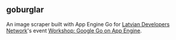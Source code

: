 ## goburglar

An image scraper built with App Engine Go for [Latvian Developers Network][ldn]'s event [Workshop: Google Go on App Engine][event].

[ldn]: http://www.meetup.com/Latvian-Developers-Network/
[event]: http://www.meetup.com/Latvian-Developers-Network/events/111644692/
